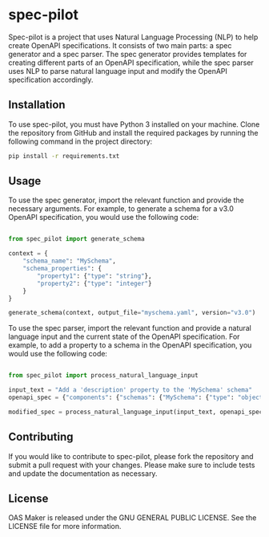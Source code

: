 # spec-pilot

Spec-pilot is a project that uses Natural Language Processing (NLP) to help create OpenAPI specifications. It consists of two main parts: a spec generator and a spec parser. The spec generator provides templates for creating different parts of an OpenAPI specification, while the spec parser uses NLP to parse natural language input and modify the OpenAPI specification accordingly.

## Installation
To use spec-pilot, you must have Python 3 installed on your machine. Clone the repository from GitHub and install the required packages by running the following command in the project directory:

```sh
pip install -r requirements.txt
```

## Usage

To use the spec generator, import the relevant function and provide the necessary arguments. For example, to generate a schema for a v3.0 OpenAPI specification, you would use the following code:

```python

from spec_pilot import generate_schema

context = {
    "schema_name": "MySchema",
    "schema_properties": {
        "property1": {"type": "string"},
        "property2": {"type": "integer"}
    }
}

generate_schema(context, output_file="myschema.yaml", version="v3.0")
```

To use the spec parser, import the relevant function and provide a natural language input and the current state of the OpenAPI specification. For example, to add a property to a schema in the OpenAPI specification, you would use the following code:

```python

from spec_pilot import process_natural_language_input

input_text = "Add a 'description' property to the 'MySchema' schema"
openapi_spec = {"components": {"schemas": {"MySchema": {"type": "object", "properties": {}}}}}

modified_spec = process_natural_language_input(input_text, openapi_spec)
```

## Contributing

If you would like to contribute to spec-pilot, please fork the repository and submit a pull request with your changes. Please make sure to include tests and update the documentation as necessary.

## License

OAS Maker is released under the GNU GENERAL PUBLIC LICENSE. See the LICENSE file for more information.
